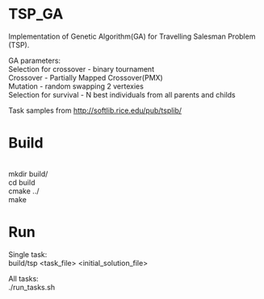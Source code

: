 # TSP_GA
Implementation of Genetic Algorithm(GA) for Travelling Salesman Problem (TSP).

GA parameters:
<br>Selection for crossover - binary tournament
<br>Crossover - Partially Mapped Crossover(PMX)
<br>Mutation - random swapping 2 vertexies
<br>Selection for survival - N best individuals from all parents and childs

Task samples from http://softlib.rice.edu/pub/tsplib/

# Build
<br>mkdir build/
<br>cd build
<br>cmake ../
<br>make

# Run
Single task:
<br>build/tsp <task_file> <initial_solution_file>

All tasks:
<br>./run_tasks.sh
